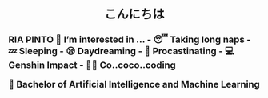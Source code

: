 <h1 align="center" style="font-size: 24px; font-weight: bold" title="Hello">こんにちは</h1>

<h2 style="font-size: 18px; font-weight: bold" title="Name"> RIA PINTO
👀 I’m interested in ...
- 😴 Taking long naps
- 💤 Sleeping
- 😪 Daydreaming
- 🦥 Procastinating
- 💻 Genshin Impact
- 👩‍💻 Co..coco..coding

📖 Bachelor of Artificial Intelligence and Machine Learning 

<!---
riaeshwita/riaeshwita is a ✨ special ✨ repository because its `README.md` (this file) appears on your GitHub profile.
You can click the Preview link to take a look at your changes.
--->
